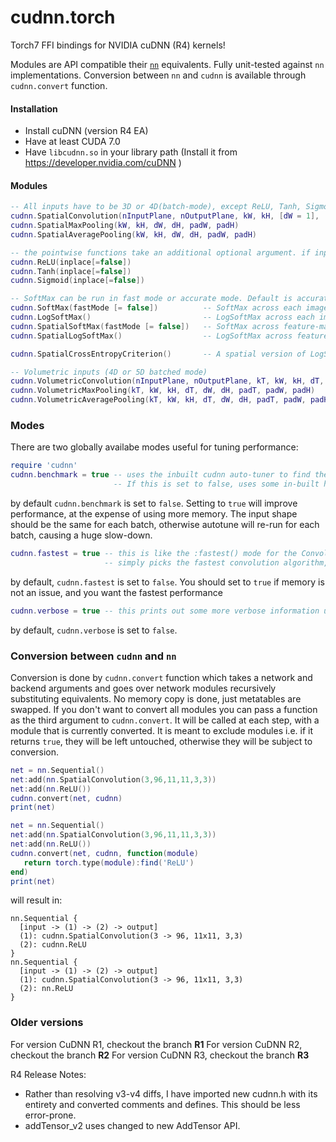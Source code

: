 cudnn.torch
===========

Torch7 FFI bindings for NVIDIA cuDNN (R4) kernels!

Modules are API compatible their [`nn`](https://github.com/torch/nn) equivalents. Fully unit-tested against `nn` implementations.
Conversion between `nn` and `cudnn` is available through `cudnn.convert` function.

#### Installation

* Install cuDNN (version R4 EA)
* Have at least CUDA 7.0
* Have `libcudnn.so` in your library path (Install it from https://developer.nvidia.com/cuDNN )

#### Modules

```lua
-- All inputs have to be 3D or 4D(batch-mode), except ReLU, Tanh, Sigmoid, and BatchNormalization
cudnn.SpatialConvolution(nInputPlane, nOutputPlane, kW, kH, [dW = 1], [dH = 1], [padW = 0], [padH = 0], [groups = 1])
cudnn.SpatialMaxPooling(kW, kH, dW, dH, padW, padH)
cudnn.SpatialAveragePooling(kW, kH, dW, dH, padW, padH)

-- the pointwise functions take an additional optional argument. if inplace=true then they do operations in-place without using any extra memory for themselves
cudnn.ReLU(inplace[=false])
cudnn.Tanh(inplace[=false])
cudnn.Sigmoid(inplace[=false])

-- SoftMax can be run in fast mode or accurate mode. Default is accurate mode.
cudnn.SoftMax(fastMode [= false])          -- SoftMax across each image (just like nn.SoftMax)
cudnn.LogSoftMax()                         -- LogSoftMax across each image (just like nn.LogSoftMax)
cudnn.SpatialSoftMax(fastMode [= false])   -- SoftMax across feature-maps (per spatial location)
cudnn.SpatialLogSoftMax()                  -- LogSoftMax across feature-maps (per spatial location)

cudnn.SpatialCrossEntropyCriterion()       -- A spatial version of LogSoftMax + ClassNLLCriterion in one shot

-- Volumetric inputs (4D or 5D batched mode)
cudnn.VolumetricConvolution(nInputPlane, nOutputPlane, kT, kW, kH, dT, dW, dH, padT, padW, padH)
cudnn.VolumetricMaxPooling(kT, kW, kH, dT, dW, dH, padT, padW, padH)
cudnn.VolumetricAveragePooling(kT, kW, kH, dT, dW, dH, padT, padW, padH)
```

### Modes
There are two globally availabe modes useful for tuning performance:
```lua
require 'cudnn'
cudnn.benchmark = true -- uses the inbuilt cudnn auto-tuner to find the fastest convolution algorithms.
                       -- If this is set to false, uses some in-built heuristics that might not always be fastest.
```
by default `cudnn.benchmark` is set to `false`.  Setting to `true` will improve performance, at the expense of using more
memory.  The input shape should be the same for each batch, otherwise autotune will re-run for each batch,
causing a huge slow-down.

```lua
cudnn.fastest = true -- this is like the :fastest() mode for the Convolution modules,
                     -- simply picks the fastest convolution algorithm, rather than tuning for workspace size
```
by default, `cudnn.fastest` is set to `false`.  You should set to `true` if memory is not an issue, and you
want the fastest performance


```lua
cudnn.verbose = true -- this prints out some more verbose information useful for debugging
```
by default, `cudnn.verbose` is set to `false`.

### Conversion between `cudnn` and `nn`

Conversion is done by `cudnn.convert` function which takes a network and backend arguments and goes over
network modules recursively substituting equivalents. No memory copy is done, just metatables are swapped.
If you don't want to convert all modules you can pass a function as the third argument to `cudnn.convert`.
It will be called at each step, with a module that is currently converted.  It is meant to exclude
modules i.e. if it returns `true`, they will be left untouched, otherwise they will be subject to conversion.

```lua
net = nn.Sequential()
net:add(nn.SpatialConvolution(3,96,11,11,3,3))
net:add(nn.ReLU())
cudnn.convert(net, cudnn)
print(net)

net = nn.Sequential()
net:add(nn.SpatialConvolution(3,96,11,11,3,3))
net:add(nn.ReLU())
cudnn.convert(net, cudnn, function(module)
   return torch.type(module):find('ReLU')
end)
print(net)
```

will result in:
```
nn.Sequential {
  [input -> (1) -> (2) -> output]
  (1): cudnn.SpatialConvolution(3 -> 96, 11x11, 3,3)
  (2): cudnn.ReLU
}
nn.Sequential {
  [input -> (1) -> (2) -> output]
  (1): cudnn.SpatialConvolution(3 -> 96, 11x11, 3,3)
  (2): nn.ReLU
}
```

### Older versions
For version CuDNN R1, checkout the branch **R1**
For version CuDNN R2, checkout the branch **R2**
For version CuDNN R3, checkout the branch **R3**


R4 Release Notes:
- Rather than resolving v3-v4 diffs, I have imported new cudnn.h with its entirety and converted comments and defines. This should be less error-prone.
- addTensor_v2 uses changed to new AddTensor API.
